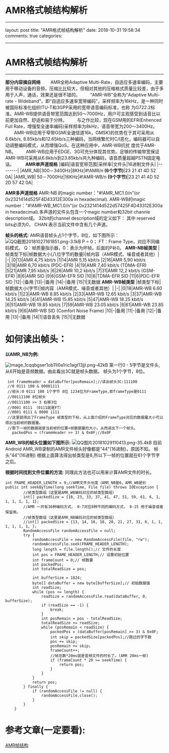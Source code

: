 ﻿# AMR格式帧结构解析
---
layout: post
title: "AMR格式帧结构解析"
date: 2018-10-31 19:58:34
comments: true
categories: 

---
# AMR格式帧结构解析
---
**部分内容摘自网络**
　　AMR全称Adaptive Multi-Rate，自适应多速率编码，主要用于移动设备的音频，压缩比比较大，但相对其他的压缩格式质量比较差，由于多用于人声，通话，效果还是很不错的。
　　“AMR-WB”全称为“Adaptive Multi-rate - Wideband”，即“自适应多速率宽带编码”，采样频率为16kHz，是一种同时被国际标准化组织ITU-T和3GPP采用的宽带语音编码标准，也称 为G722.2标准。AMR-WB提供语音带宽范围达到50～7000Hz，用户可主观感受到话音比以前更加自然、舒适和易于分辨。
　　与之作比较，现在GSM用的EFR(Enhenced Full Rate，增强型全速率编码)采样频率为8kHz，语音带宽为200～3400Hz。
　　AMR-WB应用于窄带GSM(全速信道16k，GMSK)的优势在于其可采用从6.6kb/s, 8.85kb/s和12.65kb/s三种编码，当网络繁忙时C/I恶化，编码器可以自动调整编码模式，从而增强QoS。在这种应用中，AMR-WB抗扰 度优于AMR-NB。
　　AMR-WB应用于EDGE、3G可充分体现其优势。足够的传输带宽保证AMR-WB可采用从6.6kb/s到23.85kb/s共九种编码，语音质量超越PSTN固定电话。
　　
**AMR单声道规格**
|编码|语音宽带范围|采样率|文件头|16进制文件头|
|--------|
|AMR_NB|300－3400Hz|8KHz|#!AMR/n **(6个字节)**|23 21 41 4D 52 0A|
|AMR_WB| 50－7000Hz|16KHz|#!AMR-WB/n **(9个字节)**|23 21 41 4D 52 2D 57 42 0A|

**AMR多声道规格**
AMR-NB 的magic number："#!AMR_MC1.0/n"(or 0x2321414d525F4D43312E300a in hexadecimal).
AMR-WB的magic number："#!AMR-WB_MC1.0/n"(or 0x2321414d522d57425F4D43312E300a in hexadecimal).多声道的文件头包含一个magic number和32bit channle description域。
32bit的channel description域的定义如下：
其中 reserved bits必须为0， CHAN:表示当前文件中含有几个声道。

**帧头的格式:**
AMR语音帧头占1个字节，8位，如下图所示：
![QQ截图20181027161851.png-3.1kB][1]
P = 0；
FT：Frame Type，对应不同编码模式。
Q：帧质量指示器，0：表示为坏帧。后面的P补0。
**AMR-NB帧类型**
|帧类型下标|帧数据大小(八位字节的数量)|帧内容（AMR模式、噪音或者其他）|
|-|
|0|13|AMR 4,75 kbit/s
|1|14|AMR 5,15 kbit/s
|2|16|AMR 5,90 kbit/s
|3|18|AMR 6,70 kbit/s (PDC-EFR)
|4|19|AMR 7,40 kbit/s (TDMA-EFR)
|5|21|AMR 7,95 kbit/s
|6|26|AMR 10,2 kbit/s
|7|31|AMR 12,2 kbit/s (GSM-EFR)
|8|6|AMR SID
|9|6|GSM-EFR SID
|10|6|TDMA-EFR SID
|11|6|PDC-EFR SID
|12|-|备用
|13|-|备用
|14|-|备用
|15|1|无数据
**AMR-WB帧类型**
|帧类型下标|帧数据大小(字节)|帧内容（AMR模式、噪音或者其他）|
|-|
|0|18|AMR-WB 6.60 kbit/s
|1|23|AMR-WB 8.85 kbit/s
|2|33|AMR-WB 12.65 kbit/s
|3|37|AMR-WB 14.25 kbit/s
|4|41|AMR-WB 15.85 kbit/s
|5|47|AMR-WB 18.25 kbit/s
|6|51|AMR-WB 19.85 kbit/s
|7|59|AMR-WB 23.05 kbit/s
|8|61|AMR-WB 23.85 kbit/s
|9|6|AMR-WB SID (Comfort Noise Frame)
|10|-|备用
|11|-|备用
|12|-|备用
|13|-|备用
|14|1|语音丢失
|15|1|无数据

如何读出帧头：
=======
**以AMR_NB为例:**

![image_1cqqbgser1ob11i0a1ric1agt13jjl.png-42kB][2]
第一行0 - 5字节是文件头,从6开始是音频数据。由此看出3C就是帧头数据。
帧头为1个字节，8位。
```
 int frameHeader = dataBuffer[posRemain];//读出帧头3C:111100
 //0 0111 100 & 00001111
 //帧头:0 0111 100 1个字节 8位 1234位为FrameType,即frameType是0111
 //00111100 8位帧头
 //00111100 >> 3 右移3位
 //0001 0111 （0111就是FT）
 //0001 0111 & 0000 1111
 //这里就得出了FrameType 帧类型的下标，从上面介绍的FrameType对应的数据量大小可以得出当前帧的数据量。
 //那下一帧的数据就是当前帧的位置+帧数据量的大小，从而读出下一个帧头。
   packedPos = (frameHeader >> 3) & 0x0F;//0x0F
```
**AMR_WB的帧头位置如下图所示:**
![QQ图片20181029110413.png-35.4kB][3]
目前Android AMR_WB录制的AMR文件帧头好像都是"44"(16进制)，原因不知。
帧头"44"(16进制) 根据上面算法得出帧类型是8,所以下一帧的位置就在61个字节字之后。

**根据时间找到文件位置的方法**:
同理此方法也可以用来计算AMR文件的时长。
```
int FRAME_HEADER_LENGTH = 9;//AMR文件头长度（AMR_NB是6，AMR_WB是9）
public int seekByTime(long seekTime, File file) throws IOException {
        //帧类型数组（这里是AMR_WB编码对应的帧类型数组）
        int[] packedSize = {18, 23, 33, 37, 41, 47, 51, 59, 61, 6, 1, 1, 1, 1, 1, 1};
        //AMR 一共有16种编码方式， 0-7对应8种不同的编码方式， 8-15 用于噪音或者保留用。
        //帧类型数组（这里是AMR_NB编码对应的帧类型数组）
        //int[] packedSize = {13, 14, 16, 18, 20, 21, 27, 31, 6, 1, 1, 1, 1, 1, 1, };
        RandomAccessFile randomAccessFile = null;
        try {
            randomAccessFile = new RandomAccessFile(file, "rw");
            randomAccessFile.seek(FRAME_HEADER_LENGTH);
            long length = file.length();// 文件的长度
            int pos = FRAME_HEADER_LENGTH;// 设置初始位置
            int frameCount = 0;// 帧数量
            int packedPos;
            int totalReadSize = pos;

            int bufferSize = 1024;
            byte[] dataBuffer = new byte[bufferSize];// 初始数据值
            int readSize;
            while (pos <= length) {
                readSize = randomAccessFile.read(dataBuffer, 0, bufferSize);
                if (readSize == -1) {
                    break;
                }
                int posRemain = pos - totalReadSize;
                totalReadSize += readSize;
                while (posRemain < readSize) {
                    packedPos = (dataBuffer[posRemain] >> 3) & 0x0F;
                    int skip = packedSize[packedPos];//跳过的字节数
                    pos += skip;
                    posRemain += skip;
                    frameCount++;
                    //帧总数*20ms就是音频文件的时长了。(AMR 20ms一帧)
                    if (frameCount * 20 >= seekTime) {
                        return pos;
                    }
                }
            }
            return pos;
        } finally {
            if (randomAccessFile != null) {
                randomAccessFile.close();
            }
        }
    }
```

参考文章(一定要看):
====
[AMR帧结构][4]


  [1]: http://static.zybuluo.com/ThinkingMore/55cpb3dzyva3yzul1zkwwfvw/QQ%E6%88%AA%E5%9B%BE20181027161851.png
  [2]: http://static.zybuluo.com/ThinkingMore/scnevvo8muawzeekf34mx9ci/image_1cqqbgser1ob11i0a1ric1agt13jjl.png
  [3]: http://static.zybuluo.com/ThinkingMore/yy3k0294zzviwubcsxt563ot/QQ%E5%9B%BE%E7%89%8720181029110413.png
  [4]: https://blog.csdn.net/annie_229/article/details/6228403

 

 
 
 










